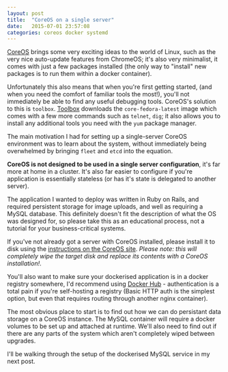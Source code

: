 ```yaml
---
layout: post
title:  "CoreOS on a single server"
date:   2015-07-01 23:57:08
categories: coreos docker systemd
---
```

[CoreOS][coreos] brings some very exciting ideas to the world of Linux, such as
the very nice auto-update features from ChromeOS; it's also very minimalist,
it comes with just a few packages installed (the only way to "install" new
packages is to run them within a docker container).

Unfortunately this also means that when you're first getting started, (and when
you need the comfort of familiar tools the most!), you'll not immediately be
able to find any useful debugging tools. CoreOS's solution to this is
`toolbox`. [Toolbox][toolbox] downloads the `core-fedora-latest` image which
comes with a few more commands such as `telnet`, `dig`; it also allows you to
install any additional tools you need with the `yum` package manager.

The main motivation I had for setting up a single-server CoreOS environment was
to learn about the system, without immediately being overwhelmed by bringing
`fleet` and `etcd` into the equation.

**CoreOS is not designed to be used in a single server configuration**, it's far
more at home in a cluster. It's also far easier to configure if you're application is
essentially stateless (or has it's state is delegated to another server).

The application I wanted to deploy was written in Ruby on Rails, and required
persistent storage for image uploads, and well as requiring a MySQL database.
This definitely doesn't fit the description of what the OS was designed for, so
please take this as an educational process, not a tutorial for your
business-critical systems.

<!-- *This guide assumes that you already have some understanding of docker, and that
you also have a dockerised application which you're hoping to deploy.* -->

If you've not already got a server with CoreOS installed, please install it to
disk using the [instructions on the CoreOS site][coreos-install]. *Please note:
this will completely wipe the target disk and replace its contents with a CoreOS
installation!*.

You'll also want to make sure your dockerised application is in a docker
registry somewhere, I'd recommend using [Docker Hub][dockerhub] - authentication
is a total pain if you're self-hosting a registry (Basic HTTP auth is the
simplest option, but even that requires routing through another nginx container).

The most obvious place to start is to find out how we can do persistant data
storage on a CoreOS instance. The MySQL container will require a docker volumes
to be set up and attached at runtime. We'll also need to find out if there are
any parts of the system which aren't completely wiped between upgrades.

I'll be walking through the setup of the dockerised MySQL service in my next post.

[coreos]: https://coreos.com/ "CoreOS"
[toolbox]: https://coreos.com/docs/cluster-management/debugging/install-debugging-tools/#quick-debugging "CoreOS toolbox"
[coreos-install]: https://coreos.com/docs/running-coreos/bare-metal/installing-to-disk/ "Installing CoreOS to disk"
[dockerhub]: https://hub.docker.com/ "Docker's official registry service"
